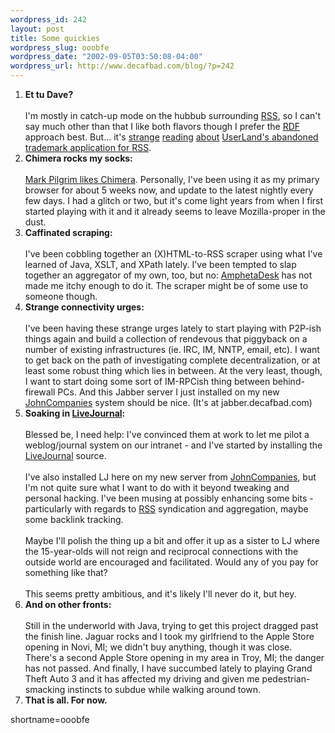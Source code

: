 ```yaml
--- 
wordpress_id: 242
layout: post
title: Some quickies
wordpress_slug: ooobfe
wordpress_date: "2002-09-05T03:50:08-04:00"
wordpress_url: http://www.decafbad.com/blog/?p=242
---
```

<ol>
<li><b>Et tu Dave?</b>
<br /><br />
I'm mostly in catch-up mode on the hubbub surrounding <a href="http://www.decafbad.com/twiki/bin/view/Main/RSS">RSS</a>, so I can't say much other than that I like both flavors though I prefer the <a href="http://www.decafbad.com/twiki/bin/view/Main/RDF">RDF</a> approach best.  But... it's <a href="http://groups.yahoo.com/group/syndication/message/3249">strange</a> <a href="http://www.disobey.com/dnn/2002/09/index.shtml#001361">reading</a> <a href="http://winerlog.inspiredsites.net/discuss/msgReader$127">about</a>     <a href="http://tarr.uspto.gov/servlet/tarr?regser=serial&amp;entry=78025336">UserLand's abandoned trademark application for <a href="http://www.decafbad.com/twiki/bin/view/Main/RSS">RSS</a></a>.</li>
<li><b>Chimera rocks my socks:</b> 
<br /><br />
<a href="http://diveintomark.org/archives/2002/09/04.html#chimera_coming_along_nicely">Mark Pilgrim likes Chimera</a>.  Personally, I've been using it as my primary browser for about 5 weeks now, and update to the latest nightly every few days.  I had a glitch or two, but it's come light years from when I first started playing with it and it already seems to leave Mozilla-proper in the dust.</li>
<li><b>Caffinated scraping:</b>
<br /><br />
I've been cobbling together an (X)HTML-to-RSS scraper using what I've learned of Java, XSLT, and XPath lately.  I've been tempted to slap together an aggregator of my own, too, but no: <a href="http://www.decafbad.com/twiki/bin/view/Main/AmphetaDesk">AmphetaDesk</a> has not made me itchy enough to do it.  The scraper might be of some use to someone though.</li>
<li><b>Strange connectivity urges:</b>
<br /><br />
I've been having these strange urges lately to start playing with P2P-ish things again and build a collection of rendevous that piggyback on a number of existing infrastructures (ie. IRC, IM, NNTP, email, etc).  I want to get back on the path of investigating complete decentralization, or at least some robust thing which lies in between.  At the very least, though, I want to start doing some sort of IM-RPCish thing between behind-firewall PCs.  And this Jabber server I just installed on my new <a href="http://www.decafbad.com/twiki/bin/view/Main/JohnCompanies">JohnCompanies</a> system should be nice.  (It's at jabber.decafbad.com)
</li>
<li><b>Soaking in <a href="http://www.decafbad.com/twiki/bin/view/Main/LiveJournal">LiveJournal</a>:</b>
<br /><br />
Blessed be, I need help:  I've convinced them at work to let me pilot a weblog/journal system on our intranet - and I've started by installing the <a href="http://www.decafbad.com/twiki/bin/view/Main/LiveJournal">LiveJournal</a> source.  
<br /><br />
I've also installed LJ here on my new server from <a href="http://www.decafbad.com/twiki/bin/view/Main/JohnCompanies">JohnCompanies</a>, but I'm not quite sure what I want to do with it beyond tweaking and personal hacking.  I've been musing at possibly enhancing some bits - particularly with regards to <a href="http://www.decafbad.com/twiki/bin/view/Main/RSS">RSS</a> syndication and aggregation, maybe some backlink tracking.  
<br /><br />
Maybe I'll polish the thing up a bit and offer it up as a sister to LJ where the 15-year-olds will not reign and reciprocal connections with the outside world are encouraged and facilitated.  Would any of you pay for something like that?
<br /><br />
This seems pretty ambitious, and it's likely I'll never do it, but hey.
</li>
<li><b>And on other fronts:</b>
<br /><br />
Still in the underworld with Java, trying to get this project dragged past the finish line.  Jaguar rocks and I took my girlfriend to the Apple Store opening in Novi, MI; we didn't buy anything, though it was close.    There's a second Apple Store opening in my area in Troy, MI; the danger has not passed.  And finally, I have succumbed lately to playing Grand Theft Auto 3 and it has affected my driving and given me pedestrian-smacking instincts to subdue while walking around town.
</li>
<li><b>That is all.  For now.</b></li>
</ol>
<!--more-->
shortname=ooobfe
